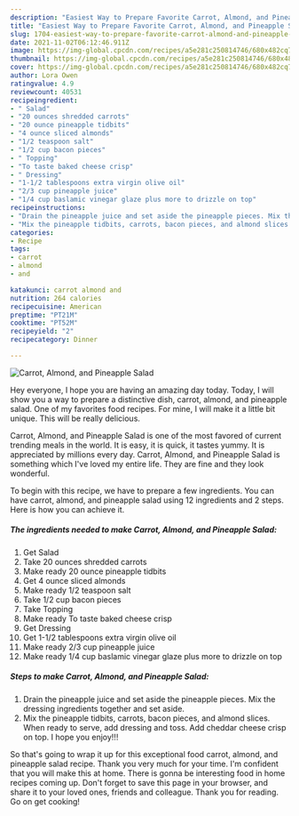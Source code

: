 ```yaml
---
description: "Easiest Way to Prepare Favorite Carrot, Almond, and Pineapple Salad"
title: "Easiest Way to Prepare Favorite Carrot, Almond, and Pineapple Salad"
slug: 1704-easiest-way-to-prepare-favorite-carrot-almond-and-pineapple-salad
date: 2021-11-02T06:12:46.911Z
image: https://img-global.cpcdn.com/recipes/a5e281c250814746/680x482cq70/carrot-almond-and-pineapple-salad-recipe-main-photo.jpg
thumbnail: https://img-global.cpcdn.com/recipes/a5e281c250814746/680x482cq70/carrot-almond-and-pineapple-salad-recipe-main-photo.jpg
cover: https://img-global.cpcdn.com/recipes/a5e281c250814746/680x482cq70/carrot-almond-and-pineapple-salad-recipe-main-photo.jpg
author: Lora Owen
ratingvalue: 4.9
reviewcount: 40531
recipeingredient:
- " Salad"
- "20 ounces shredded carrots"
- "20 ounce pineapple tidbits"
- "4 ounce sliced almonds"
- "1/2 teaspoon salt"
- "1/2 cup bacon pieces"
- " Topping"
- "To taste baked cheese crisp"
- " Dressing"
- "1-1/2 tablespoons extra virgin olive oil"
- "2/3 cup pineapple juice"
- "1/4 cup baslamic vinegar glaze plus more to drizzle on top"
recipeinstructions:
- "Drain the pineapple juice and set aside the pineapple pieces. Mix the dressing ingredients together and set aside."
- "Mix the pineapple tidbits, carrots, bacon pieces, and almond slices. When ready to serve, add dressing and toss. Add cheddar cheese crisp on top. I hope you enjoy!!!"
categories:
- Recipe
tags:
- carrot
- almond
- and

katakunci: carrot almond and 
nutrition: 264 calories
recipecuisine: American
preptime: "PT21M"
cooktime: "PT52M"
recipeyield: "2"
recipecategory: Dinner

---
```



![Carrot, Almond, and Pineapple Salad](https://img-global.cpcdn.com/recipes/a5e281c250814746/680x482cq70/carrot-almond-and-pineapple-salad-recipe-main-photo.jpg)

Hey everyone, I hope you are having an amazing day today. Today, I will show you a way to prepare a distinctive dish, carrot, almond, and pineapple salad. One of my favorites food recipes. For mine, I will make it a little bit unique. This will be really delicious.



Carrot, Almond, and Pineapple Salad is one of the most favored of current trending meals in the world. It is easy, it is quick, it tastes yummy. It is appreciated by millions every day. Carrot, Almond, and Pineapple Salad is something which I've loved my entire life. They are fine and they look wonderful.


To begin with this recipe, we have to prepare a few ingredients. You can have carrot, almond, and pineapple salad using 12 ingredients and 2 steps. Here is how you can achieve it.

<!--inarticleads1-->

##### The ingredients needed to make Carrot, Almond, and Pineapple Salad:

1. Get  Salad
1. Take 20 ounces shredded carrots
1. Make ready 20 ounce pineapple tidbits
1. Get 4 ounce sliced almonds
1. Make ready 1/2 teaspoon salt
1. Take 1/2 cup bacon pieces
1. Take  Topping
1. Make ready To taste baked cheese crisp
1. Get  Dressing
1. Get 1-1/2 tablespoons extra virgin olive oil
1. Make ready 2/3 cup pineapple juice
1. Make ready 1/4 cup baslamic vinegar glaze plus more to drizzle on top




<!--inarticleads2-->

##### Steps to make Carrot, Almond, and Pineapple Salad:

1. Drain the pineapple juice and set aside the pineapple pieces. Mix the dressing ingredients together and set aside.
1. Mix the pineapple tidbits, carrots, bacon pieces, and almond slices. When ready to serve, add dressing and toss. Add cheddar cheese crisp on top. I hope you enjoy!!!




So that's going to wrap it up for this exceptional food carrot, almond, and pineapple salad recipe. Thank you very much for your time. I'm confident that you will make this at home. There is gonna be interesting food in home recipes coming up. Don't forget to save this page in your browser, and share it to your loved ones, friends and colleague. Thank you for reading. Go on get cooking!
